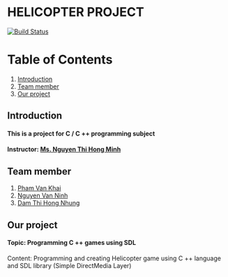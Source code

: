 # HELICOPTER PROJECT
[![Build Status](https://www.cplusplus.com/?branch=master)](https://www.cplusplus.com/)

# Table of Contents
1. [Introduction](#introduction)
2. [Team member](#team-member)
3. [Our project](#our-project)

## Introduction 
#### This is a project for C / C ++ programming subject
#### Instructor: [Ms. Nguyen Thi Hong Minh](https://www.facebook.com/nth.minh)

## Team member 
1. [Pham Van Khai](https://www.facebook.com/pham.v.khai.75)
2. [Nguyen Van Ninh](https://www.facebook.com/nvn.0209/)
3. [Dam Thi Hong Nhung](https://www.facebook.com/boubou17012000)

## Our project
#### Topic: Programming C ++ games using SDL
Content: Programming and creating Helicopter game using C ++ language and SDL library (Simple DirectMedia Layer)

